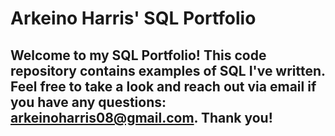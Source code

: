 # Arkeino Harris' SQL Portfolio

## Welcome to my SQL Portfolio! This code repository contains examples of SQL I've written. Feel free to take a look and reach out via email if you have any questions: arkeinoharris08@gmail.com. Thank you!
